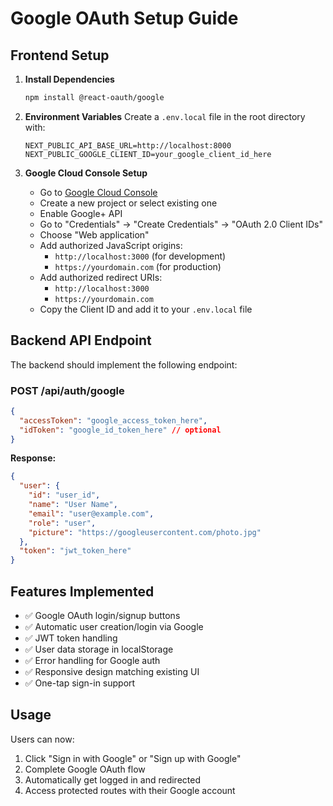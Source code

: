 # Google OAuth Setup Guide

## Frontend Setup

1. **Install Dependencies**
   ```bash
   npm install @react-oauth/google
   ```

2. **Environment Variables**
   Create a `.env.local` file in the root directory with:
   ```
   NEXT_PUBLIC_API_BASE_URL=http://localhost:8000
   NEXT_PUBLIC_GOOGLE_CLIENT_ID=your_google_client_id_here
   ```

3. **Google Cloud Console Setup**
   - Go to [Google Cloud Console](https://console.cloud.google.com/)
   - Create a new project or select existing one
   - Enable Google+ API
   - Go to "Credentials" → "Create Credentials" → "OAuth 2.0 Client IDs"
   - Choose "Web application"
   - Add authorized JavaScript origins:
     - `http://localhost:3000` (for development)
     - `https://yourdomain.com` (for production)
   - Add authorized redirect URIs:
     - `http://localhost:3000`
     - `https://yourdomain.com`
   - Copy the Client ID and add it to your `.env.local` file

## Backend API Endpoint

The backend should implement the following endpoint:

### POST /api/auth/google
```json
{
  "accessToken": "google_access_token_here",
  "idToken": "google_id_token_here" // optional
}
```

**Response:**
```json
{
  "user": {
    "id": "user_id",
    "name": "User Name",
    "email": "user@example.com",
    "role": "user",
    "picture": "https://googleusercontent.com/photo.jpg"
  },
  "token": "jwt_token_here"
}
```

## Features Implemented

- ✅ Google OAuth login/signup buttons
- ✅ Automatic user creation/login via Google
- ✅ JWT token handling
- ✅ User data storage in localStorage
- ✅ Error handling for Google auth
- ✅ Responsive design matching existing UI
- ✅ One-tap sign-in support

## Usage

Users can now:
1. Click "Sign in with Google" or "Sign up with Google"
2. Complete Google OAuth flow
3. Automatically get logged in and redirected
4. Access protected routes with their Google account 